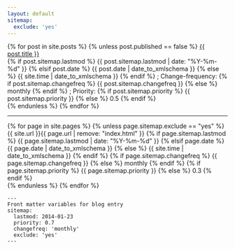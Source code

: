 ```yaml
---
layout: default
sitemap:
  exclude: 'yes'
---
```

<?xml version="1.0" encoding="UTF-8"?>
<urlset xmlns="http://www.sitemaps.org/schemas/sitemap/0.9">
  {% for post in site.posts %}
    {% unless post.published == false %}
    <url>
        <a href="{{ post.url | relative_url }}" > {{ post.title }} </a><br />
      {% if post.sitemap.lastmod %}
        <lastmod>{{ post.sitemap.lastmod | date: "%Y-%m-%d" }}</lastmod>
      {% elsif post.date %}
        <lastmod>{{ post.date | date_to_xmlschema }}</lastmod>
      {% else %}
        <lastmod>{{ site.time | date_to_xmlschema }}</lastmod>
      {% endif %}
        ; Change-frequency:
      {% if post.sitemap.changefreq %}
        <changefreq>{{ post.sitemap.changefreq }}</changefreq>
      {% else %}
       <changefreq>monthly</changefreq>
      {% endif %}
        ; Priority: 
      {% if post.sitemap.priority %}
        <priority>{{ post.sitemap.priority }}</priority>
      {% else %}
        <priority>0.5</priority>
      {% endif %}
        <br/>
    </url>
    {% endunless %}
  {% endfor %}
    <hr />
  {% for page in site.pages %}
    {% unless page.sitemap.exclude == "yes" %}
    <url>
      <loc>{{ site.url }}{{ page.url | remove: "index.html" }}</loc>
      {% if page.sitemap.lastmod %}
        <lastmod>{{ page.sitemap.lastmod | date: "%Y-%m-%d" }}</lastmod>
      {% elsif page.date %}
        <lastmod>{{ page.date | date_to_xmlschema }}</lastmod>
      {% else %}
        <lastmod>{{ site.time | date_to_xmlschema }}</lastmod>
      {% endif %}
      {% if page.sitemap.changefreq %}
        <changefreq>{{ page.sitemap.changefreq }}</changefreq>
      {% else %}
        <changefreq>monthly</changefreq>
      {% endif %}
      {% if page.sitemap.priority %}
        <priority>{{ page.sitemap.priority }}</priority>
      {% else %}
        <priority>0.3</priority>
      {% endif %}
        <br/>
    </url>
    {% endunless %}
  {% endfor %}
</urlset>
<pre><code>---
Front matter variables for blog entry
sitemap:
  lastmod: 2014-01-23
  priority: 0.7
  changefreq: 'monthly'
  exclude: 'yes'
---
</code></pre>


